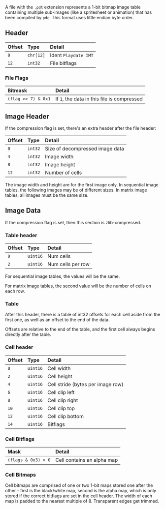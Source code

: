 A file with the `.pdt` extension represents a 1-bit bitmap image table containing multiple sub-images (like a spritesheet or animation) that has been compiled by `pdc`. This format uses little endian byte order.

## Header

| Offset | Type     | Detail |
|:-------|:---------|:-------|
| `0`    | `chr[12]` | Ident `Playdate IMT` |
| `12`   | `int32`   | File bitflags  |

### File Flags

| Bitmask             | Detail                                      |
|:--------------------|:--------------------------------------------|
| `(flag >> 7) & 0x1` | If `1`, the data in this file is compressed |

## Image Header

If the compression flag is set, there's an extra header after the file header:

| Offset | Type     | Detail |
|:-------|:---------|:--------------------------------|
| `0`    | `int32`  | Size of decompressed image data |
| `4`    | `int32`  | Image width |
| `8`    | `int32`  | Image height |
| `12`   | `int32`  | Number of cells |

The image width and height are for the first image only.
In sequential image tables, the following images may be of
different sizes.
In matrix image tables, all images must be the same size.

## Image Data

If the compression flag is set, then this section is zlib-compressed.

### Table header

| Offset | Type    | Detail |
|:-------|:--------|:-------|
| `0`    | `uint16` | Num cells |
| `2`    | `uint16` | Num cells per row |

For sequential image tables, the values will be the same.

For matrix image tables, the second value will be the number of cells on each row.

### Table

After this header, there is a table of int32 offsets for each cell aside from the first one, as well as an offset to the end of the data.

Offsets are relative to the end of the table, and the first cell always begins directly after the table.

### Cell header

| Offset | Type    | Detail |
|:-------|:--------|:-------|
| `0`    | `uint16` | Cell width |
| `2`    | `uint16` | Cell height |
| `4`    | `uint16` | Cell stride (bytes per image row) |
| `6`    | `uint16` | Cell clip left |
| `8`    | `uint16` | Cell clip right |
| `10`   | `uint16` | Cell clip top |
| `12`   | `uint16` | Cell clip bottom |
| `14`   | `uint16` | Bitflags |

### Cell Bitflags

| Mask | Detail |
|:-------|:-------|
| `(flags & 0x3) > 0` | Cell contains an alpha map |

### Cell Bitmaps

Cell bitmaps are comprised of one or two 1-bit maps stored one after the other - first is the black/white map, second is the alpha map, which is only stored if the correct bitflags are set in the cell header. The width of each map is padded to the nearest multiple of 8. Transparent edges get trimmed.
